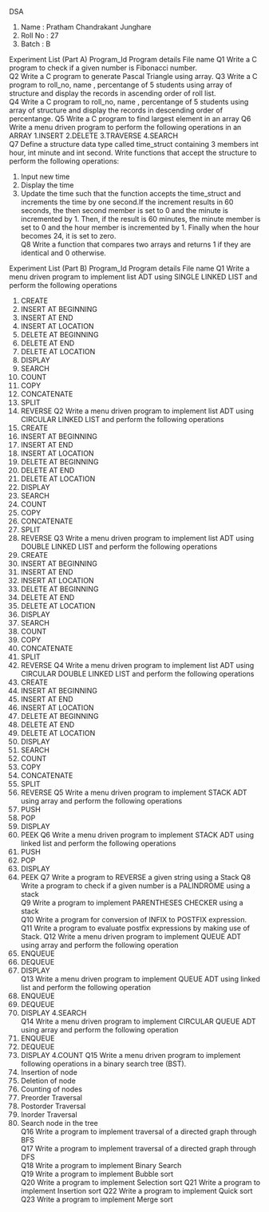 DSA
1) Name : Pratham Chandrakant Junghare
2) Roll No : 27
3) Batch : B

Experiment List (Part A)
Program_Id	Program details	File name
Q1	Write a C program to check if a given number is Fibonacci number.	
Q2	Write a C program to generate Pascal Triangle using array.
Q3	Write a C program to roll_no, name , percentange of 5 students using array of structure and display the records in ascending order of roll list.	
Q4	Write a C program to roll_no, name , percentange of 5 students using array of structure and display the records in descending order of percentange.	
Q5	Write a C program to find largest element in an array
Q6	Write a menu driven program to perform the following operations in an ARRAY
1.INSERT
2.DELETE
3.TRAVERSE
4.SEARCH	
Q7	Define a structure data type called time_struct containing 3 members int hour, int minute and int second. Write functions that accept the structure to perform the following operations:
1. Input new time
2. Display the time
3. Update the time such that the function accepts the time_struct and increments the time by one second.If the increment results in 60 seconds, the then second member is set to 0 and the minute is incremented by 1. Then, if the result is 60 minutes, the minute member is set to 0 and the hour member is incremented by 1. Finally when the hour becomes 24, it is set to zero.	
Q8	Write a function that compares two arrays and returns 1 if they are identical and 0 otherwise.	



Experiment List (Part B)
Program_Id	Program details	File name
Q1	Write a menu driven program to implement list ADT using SINGLE LINKED LIST and perform the following operations
1. CREATE
2. INSERT AT BEGINNING
3. INSERT AT END
4. INSERT AT LOCATION
5. DELETE AT BEGINNING
6. DELETE AT END
7. DELETE AT LOCATION
8. DISPLAY
9. SEARCH
10. COUNT
11. COPY
12. CONCATENATE
13. SPLIT
14. REVERSE	
Q2	Write a menu driven program to implement list ADT using CIRCULAR LINKED LIST and perform the following operations
1. CREATE
2. INSERT AT BEGINNING
3. INSERT AT END
4. INSERT AT LOCATION
5. DELETE AT BEGINNING
6. DELETE AT END
7. DELETE AT LOCATION
8. DISPLAY
9. SEARCH
10. COUNT
11. COPY
12. CONCATENATE
13. SPLIT
14. REVERSE	
Q3	Write a menu driven program to implement list ADT using DOUBLE LINKED LIST and perform the following operations
1. CREATE
2. INSERT AT BEGINNING
3. INSERT AT END
4. INSERT AT LOCATION
5. DELETE AT BEGINNING
6. DELETE AT END
7. DELETE AT LOCATION
8. DISPLAY
9. SEARCH
10. COUNT
11. COPY
12. CONCATENATE
13. SPLIT
14. REVERSE	
Q4	Write a menu driven program to implement list ADT using CIRCULAR DOUBLE LINKED LIST and perform the following operations
1. CREATE
2. INSERT AT BEGINNING
3. INSERT AT END
4. INSERT AT LOCATION
5. DELETE AT BEGINNING
6. DELETE AT END
7. DELETE AT LOCATION
8. DISPLAY
9. SEARCH
10. COUNT
11. COPY
12. CONCATENATE
13. SPLIT
14. REVERSE	
Q5	Write a menu driven program to implement STACK ADT using array and perform the following operations
1. PUSH
2. POP
3. DISPLAY
4. PEEK	
Q6	Write a menu driven program to implement STACK ADT using linked list and perform the following operations
1. PUSH
2. POP
3. DISPLAY
4. PEEK	
Q7	Write a program to REVERSE a given string using a Stack	
Q8	Write a program to check if a given number is a PALINDROME using a stack	
Q9	Write a program to implement PARENTHESES CHECKER using a stack	
Q10	Write a program for conversion of INFIX to POSTFIX expression.	
Q11	Write a program to evaluate postfix expressions by making use of Stack.	
Q12	Write a menu driven program to implement QUEUE ADT using array and perform the following operation
1. ENQUEUE
2. DEQUEUE
3. DISPLAY	
Q13	Write a menu driven program to implement QUEUE ADT using linked list and perform the following operation
1. ENQUEUE
2. DEQUEUE
3. DISPLAY
4.SEARCH	
Q14	Write a menu driven program to implement CIRCULAR QUEUE ADT using array and perform the following operation
1. ENQUEUE
2. DEQUEUE
3. DISPLAY
4.COUNT	
Q15	Write a menu driven program to implement following operations in a binary search tree (BST).
1. Insertion of node
2. Deletion of node
3. Counting of nodes
4. Preorder Traversal
5. Postorder Traversal
6. Inorder Traversal
7. Search node in the tree	
Q16	Write a program to implement traversal of a directed graph through BFS	
Q17	Write a program to implement traversal of a directed graph through DFS	
Q18	Write a program to implement Binary Search	
Q19	Write a program to implement Bubble sort	
Q20	Write a program to implement Selection sort	
Q21	Write a program to implement Insertion sort	
Q22	Write a program to implement Quick sort	
Q23	Write a program to implement Merge sort	
